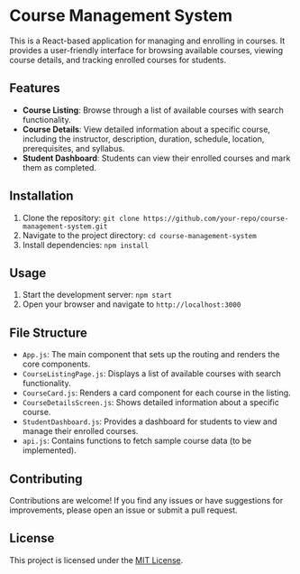 # Course Management System

This is a React-based application for managing and enrolling in courses. It provides a user-friendly interface for browsing available courses, viewing course details, and tracking enrolled courses for students.

## Features

- **Course Listing**: Browse through a list of available courses with search functionality.
- **Course Details**: View detailed information about a specific course, including the instructor, description, duration, schedule, location, prerequisites, and syllabus.
- **Student Dashboard**: Students can view their enrolled courses and mark them as completed.

## Installation

1. Clone the repository: `git clone https://github.com/your-repo/course-management-system.git`
2. Navigate to the project directory: `cd course-management-system`
3. Install dependencies: `npm install`

## Usage

1. Start the development server: `npm start`
2. Open your browser and navigate to `http://localhost:3000`

## File Structure

- `App.js`: The main component that sets up the routing and renders the core components.
- `CourseListingPage.js`: Displays a list of available courses with search functionality.
- `CourseCard.js`: Renders a card component for each course in the listing.
- `CourseDetailsScreen.js`: Shows detailed information about a specific course.
- `StudentDashboard.js`: Provides a dashboard for students to view and manage their enrolled courses.
- `api.js`: Contains functions to fetch sample course data (to be implemented).

## Contributing

Contributions are welcome! If you find any issues or have suggestions for improvements, please open an issue or submit a pull request.

## License

This project is licensed under the [MIT License](LICENSE).